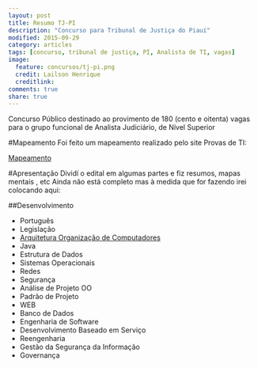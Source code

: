 ```yaml
---
layout: post
title: Resumo TJ-PI
description: "Concurso para Tribunal de Justiça do Piauí"
modified: 2015-09-29
category: articles
tags: [concurso, tribunal de justiça, PI, Analista de TI, vagas]
image:
  feature: concursos/tj-pi.png
  credit: Lailson Henrique
  creditlink:
comments: true
share: true
---
```


<p>Concurso Público destinado ao provimento de 180 (cento e oitenta) vagas para o grupo funcional de Analista Judiciário, de Nível Superior</p>

#Mapeamento
Foi feito um mapeamento realizado pelo site Provas de TI:
<div markdown="0"><a href="https://docs.google.com/document/d/1vmS5t8706xJ7MoVMMivdTBlnfkSb2GCyw8Isd9C9MyY/edit?ts=56131b69" class="btn">Mapeamento</a></div>


#Apresentação
Dividí o edital em algumas partes e fiz resumos, mapas mentais , etc
Ainda não está completo mas à medida que for fazendo irei colocando aqui:

##Desenvolvimento
- Português
- Legislação
- [Arquitetura Organização de Computadores](http://lailsonhenrique.com/articles/Estrutura-de-dados)
- Java
- Estrutura de Dados
- Sistemas Operacionais
- Redes
- Segurança
- Análise de Projeto OO
- Padrão de Projeto
- WEB
- Banco de Dados
- Engenharia de Software
- Desenvolvimento Baseado em Serviço
- Reengenharia
- Gestão da Segurança da Informação
- Governança

